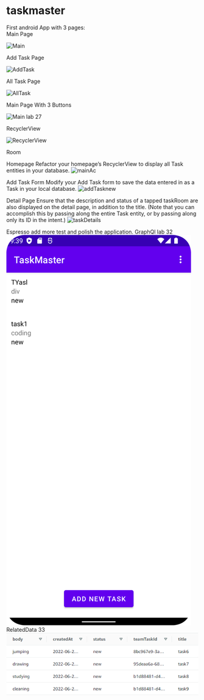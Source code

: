 # taskmaster
First android App with 3 pages:    
Main Page    

![Main](https://user-images.githubusercontent.com/97651232/165224509-2722a86b-879c-4746-8b5a-c5baaa0458ec.png) 

Add Task Page    

![AddTask](https://user-images.githubusercontent.com/97651232/165224452-d98fd71d-33f1-46d9-b15f-52c824494d3c.png)   

All Task Page    

![AllTask](https://user-images.githubusercontent.com/97651232/165224489-b1d3c8a4-3e3e-428d-b2eb-4711a2ea812e.png)

Main Page With 3 Buttons

![Main lab 27](https://user-images.githubusercontent.com/97651232/165657489-80b9c426-b673-4d1f-bccd-01aeb474d880.png)
  

RecyclerView

![RecyclerView](https://user-images.githubusercontent.com/97651232/171005569-8f4f4dea-8038-4250-a8e4-0cd34ee873e8.png)

Room

Homepage
Refactor your homepage’s RecyclerView to display all Task entities in your database.
![mainAc](https://user-images.githubusercontent.com/97651232/171950781-a1c1f98f-c51c-45f3-b045-b45deb0c71ea.png)

Add Task Form
Modify your Add Task form to save the data entered in as a Task in your local database.
![addTasknew](https://user-images.githubusercontent.com/97651232/171950998-a968f8c5-9b13-4aaa-82e9-95b9e8b3d5d1.png)

Detail Page
Ensure that the description and status of a tapped taskRoom are also displayed on the detail page, in addition to the title. (Note that you can accomplish this by passing along the entire Task entity, or by passing along only its ID in the intent.)
![taskDetails](https://user-images.githubusercontent.com/97651232/171951167-ca8b1622-04b7-4c03-a0f0-b571def4d355.png)

Espresso
add more test and polish the application.
GraphQl lab 32
![](./screenshots/img.png)
RelatedData 33
![](./screenshots/33.png)

